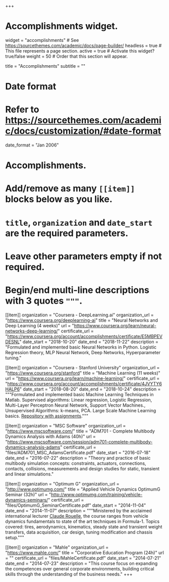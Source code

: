 +++
# Accomplishments widget.
widget = "accomplishments"  # See https://sourcethemes.com/academic/docs/page-builder/
headless = true  # This file represents a page section.
active = true  # Activate this widget? true/false
weight = 50  # Order that this section will appear.

title = "Accomplish&shy;ments"
subtitle = ""

# Date format
#   Refer to https://sourcethemes.com/academic/docs/customization/#date-format
date_format = "Jan 2006"

# Accomplishments.
#   Add/remove as many `[[item]]` blocks below as you like.
#   `title`, `organization` and `date_start` are the required parameters.
#   Leave other parameters empty if not required.
#   Begin/end multi-line descriptions with 3 quotes `"""`.

[[item]]
  organization = "Coursera - DeepLearning.ai"
  organization_url = "https://www.coursera.org/deeplearning-ai"
  title = "Neural Networks and Deep Learning (4 weeks)"
  url = "https://www.coursera.org/learn/neural-networks-deep-learning/"
  certificate_url = "https://www.coursera.org/account/accomplishments/certificate/E5MBPEVDESNL"
  date_start = "2018-10-20"
  date_end = "2018-11-22"
  description = "Formulated and implemented basic Neural Networks in Python. Logistic Regression theory, MLP Neural Network, Deep Networks, Hyperparameter tuning."

[[item]]
  organization = "Coursera - Stanford University"
  organization_url = "https://www.coursera.org/stanford"
  title = "Machine Learning (11 weeks)"
  url = "https://www.coursera.org/learn/machine-learning/"
  certificate_url = "https://www.coursera.org/account/accomplishments/certificate/4JVYTY6HALP6"
  date_start = "2018-08-20"
  date_end = "2018-10-24"
  description = """Formulated and implemented basic Machine Learning Techniques in Matlab. Supervised algorithms: Linear regression, Logistic Regression, Multi-Layer Perceptron Neural Network, Support Vector Machines., Unsupervised Algorithms: k-means, PCA. Large Scale Machine Learning basics. <a href="https://github.com/andresbrocco/MachineLearning-Stanford">Repository with assignments</a>."""

[[item]]
  organization = "MSC Software"
  organization_url = "https://www.mscsoftware.com/"
  title = "ADM701 - Complete Multibody Dynamics Analysis with Adams (40h)"
  url = "https://www.mscsoftware.com/session/adm701-complete-multibody-dynamics-analysis-adams"
  certificate_url = "files/ADM701_MSC_AdamsCertificate.pdf"
  date_start = "2016-07-18"
  date_end = "2016-07-22"
  description = "Theory and practice of basic multibody simulation concepts: constraints, actuators, connections, contacts, collisions, measurements and design studies for static, transient and linear simulations."

[[item]]
  organization = "Optimum G"
  organization_url = "http://www.optimumg.com/"
  title = "Applied Vehicle Dynamics OptimumG Seminar (32h)"
  url = "http://www.optimumg.com/training/vehicle-dynamics-seminars/"
  certificate_url = "files/OptimumG_SeminarCertificate.pdf"
  date_start = "2014-11-04"
  date_end = "2014-11-07"
  description = """Ministered by the acclaimed international lecturer <a href="https://www.linkedin.com/in/claude-rouelle-1810409">Claude Rouelle</a>, the course ranges from vehicle dynamics fundamentals to state of the art techniques in Formula-1. Topics covered: tires, aerodynamics, kinematics, steady state and transient weight transfers, data acquisition, car design, tuning modification and chassis setup."""

[[item]]
  organization = "Mahle"
  organization_url = "https://www.mahle.com/"
  title = "Corporative Education Program (24h)"
  url = ""
  certificate_url = "files/MahleCertificate.pdf"
  date_start = "2014-07-21"
  date_end = "2014-07-23"
  description = "This course focus on expanding the competences over general corporate environments, building critical skills through the understanding of the business needs."
+++

